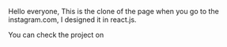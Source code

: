 Hello everyone,
This is the clone of the page when you go to the instagram.com, I designed it in react.js.

You can check the project on 
